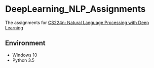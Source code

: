 
# DeepLearning_NLP_Assignments
The assignments for [CS224n: Natural Language Processing with Deep Learning](http://web.stanford.edu/class/cs224n/syllabus.html)

## Environment
- Windows 10
- Python 3.5
